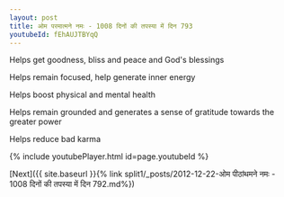 ```yaml
---
layout: post
title: ओम परमात्मने नमः - 1008 दिनों की तपस्या में दिन 793
youtubeId: fEhAUJTBYqQ
---
```

 
 
Helps get goodness, bliss and peace and God's blessings
 
Helps remain focused, help generate inner energy 
 
Helps boost physical and mental health 
 
Helps remain grounded and generates a sense of gratitude towards the greater power 
 
Helps reduce bad karma
 
 
 
 


{% include youtubePlayer.html id=page.youtubeId %}
 
[Next]({{ site.baseurl }}{% link  split1/_posts/2012-12-22-ओम पीठांथमने नमः - 1008 दिनों की तपस्या में दिन 792.md%})
 
